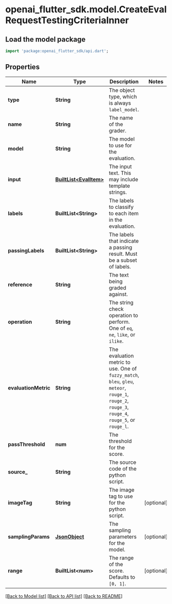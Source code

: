 # openai_flutter_sdk.model.CreateEvalRequestTestingCriteriaInner

## Load the model package
```dart
import 'package:openai_flutter_sdk/api.dart';
```

## Properties
Name | Type | Description | Notes
------------ | ------------- | ------------- | -------------
**type** | **String** | The object type, which is always `label_model`. | 
**name** | **String** | The name of the grader. | 
**model** | **String** | The model to use for the evaluation. | 
**input** | [**BuiltList&lt;EvalItem&gt;**](EvalItem.md) | The input text. This may include template strings. | 
**labels** | **BuiltList&lt;String&gt;** | The labels to classify to each item in the evaluation. | 
**passingLabels** | **BuiltList&lt;String&gt;** | The labels that indicate a passing result. Must be a subset of labels. | 
**reference** | **String** | The text being graded against. | 
**operation** | **String** | The string check operation to perform. One of `eq`, `ne`, `like`, or `ilike`. | 
**evaluationMetric** | **String** | The evaluation metric to use. One of `fuzzy_match`, `bleu`, `gleu`, `meteor`, `rouge_1`, `rouge_2`, `rouge_3`, `rouge_4`, `rouge_5`, or `rouge_l`. | 
**passThreshold** | **num** | The threshold for the score. | 
**source_** | **String** | The source code of the python script. | 
**imageTag** | **String** | The image tag to use for the python script. | [optional] 
**samplingParams** | [**JsonObject**](.md) | The sampling parameters for the model. | [optional] 
**range** | **BuiltList&lt;num&gt;** | The range of the score. Defaults to `[0, 1]`. | [optional] 

[[Back to Model list]](../README.md#documentation-for-models) [[Back to API list]](../README.md#documentation-for-api-endpoints) [[Back to README]](../README.md)


